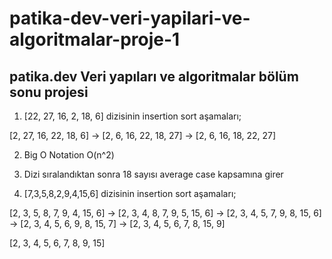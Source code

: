 # patika-dev-veri-yapilari-ve-algoritmalar-proje-1
## patika.dev Veri yapıları ve algoritmalar bölüm sonu projesi


1. [22, 27, 16, 2, 18, 6] dizisinin insertion sort aşamaları;

[2, 27, 16, 22, 18, 6] -> [2, 6, 16, 22, 18, 27] -> [2, 6, 16, 18, 22, 27]

2. Big O Notation O(n^2)

3. Dizi sıralandıktan sonra 18 sayısı average case kapsamına girer

4. [7,3,5,8,2,9,4,15,6] dizisinin insertion sort aşamaları;

[2, 3, 5, 8, 7, 9, 4, 15, 6] -> [2, 3, 4, 8, 7, 9, 5, 15, 6] -> [2, 3, 4, 5, 7, 9, 8, 15, 6] -> [2, 3, 4, 5, 6, 9, 8, 15, 7] -> [2, 3, 4, 5, 6, 7, 8, 15, 9]

[2, 3, 4, 5, 6, 7, 8, 9, 15]
